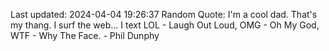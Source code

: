 Last updated: 2024-04-04 19:26:37
Random Quote: I'm a cool dad. That's my thang. I surf the web... I text LOL - Laugh Out Loud, OMG - Oh My God, WTF - Why The Face. - Phil Dunphy